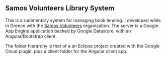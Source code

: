 ## Samos Volunteers Library System
This is a rudimentary system for managing book lending. I developed while in Greece with the [Samos Volunteers](http://samosvolunteers.org/) organization. 
The server is a Google App Engine application backed by Google Datastore, with an Angular/Bootstrap client. 

The folder hierarchy is that of a an Eclipse project created with the Google Cloud plugin, plus a client folder for the Angular client app.
